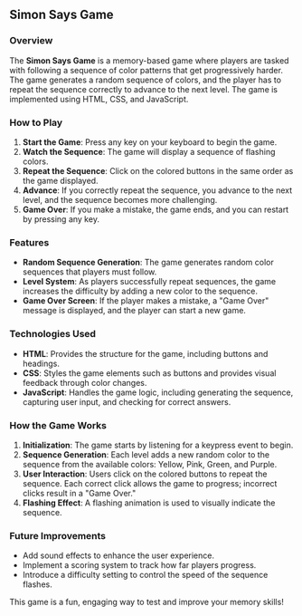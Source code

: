 ## Simon Says Game

### Overview
The **Simon Says Game** is a memory-based game where players are tasked with following a sequence of color patterns that get progressively harder. The game generates a random sequence of colors, and the player has to repeat the sequence correctly to advance to the next level. The game is implemented using HTML, CSS, and JavaScript.

### How to Play
1. **Start the Game**: Press any key on your keyboard to begin the game.
2. **Watch the Sequence**: The game will display a sequence of flashing colors.
3. **Repeat the Sequence**: Click on the colored buttons in the same order as the game displayed.
4. **Advance**: If you correctly repeat the sequence, you advance to the next level, and the sequence becomes more challenging.
5. **Game Over**: If you make a mistake, the game ends, and you can restart by pressing any key.

### Features
- **Random Sequence Generation**: The game generates random color sequences that players must follow.
- **Level System**: As players successfully repeat sequences, the game increases the difficulty by adding a new color to the sequence.
- **Game Over Screen**: If the player makes a mistake, a "Game Over" message is displayed, and the player can start a new game.

### Technologies Used
- **HTML**: Provides the structure for the game, including buttons and headings.
- **CSS**: Styles the game elements such as buttons and provides visual feedback through color changes.
- **JavaScript**: Handles the game logic, including generating the sequence, capturing user input, and checking for correct answers.

### How the Game Works
1. **Initialization**: The game starts by listening for a keypress event to begin.
2. **Sequence Generation**: Each level adds a new random color to the sequence from the available colors: Yellow, Pink, Green, and Purple.
3. **User Interaction**: Users click on the colored buttons to repeat the sequence. Each correct click allows the game to progress; incorrect clicks result in a "Game Over."
4. **Flashing Effect**: A flashing animation is used to visually indicate the sequence.

### Future Improvements
- Add sound effects to enhance the user experience.
- Implement a scoring system to track how far players progress.
- Introduce a difficulty setting to control the speed of the sequence flashes.

This game is a fun, engaging way to test and improve your memory skills!
